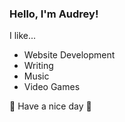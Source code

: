 ### Hello, I'm Audrey!
I like...
- Website Development
- Writing 
- Music 
- Video Games 

:love_letter: Have a nice day :love_letter:
